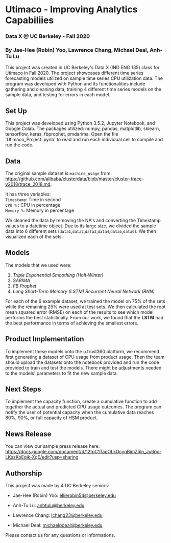 # Utimaco - Improving Analytics Capabiliies
### Data X @ UC Berkeley - Fall 2020
### By Jae-Hee (Robin) Yoo, Lawrence Chang, Michael Deal, Anh-Tu Lu

This project was created in UC Berkeley's Data X (IND ENG 135) class for Utimaco in Fall 2020. The project showcases different time series forecasting models utilized on sample time series CPU utilization data. The program was developed with Python and its functionalities include gathering and cleaning data, training 4 different time series models on the sample data, and testing for errors in each model.

## Set Up

This project was developed using Python 3.5.2, Jupyter Notebook, and Google Colab. The packages utilized: numpy, pandas, matplotlib, sklearn, tensorflow, keras, fbprophet, pmdarima. Open the file 'Utimaco_Project.ipynb' to read and run each individual cell to compile and run the code.

## Data

The original sample dataset is ```machine_usage``` from:<br/>
https://github.com/alibaba/clusterdata/blob/master/cluster-trace-v2018/trace_2018.md. 
  
It has three variables: <br/>
  ```Timestamp```: Time in second <br/>
  ``` CPU % ``` : CPU in percentage<br/>
  ```Memory %```: Memory in percentage<br/>
  
We cleaned the data by removing the NA's and converting the Timestamp values to a datetime object. Due to its large size, we divided the sample data into 6 different sets (```data1```,```data2```,```data3```,```data4```,```data5```,```data6```). We then visualized each of the sets.

## Models

The models that we used were:
  1. *Triple Exponential Smoothing (Holt-Winter)*
  2. *SARIMA*
  3. *FB Prophet*
  4. *Long Short-Term Memory (LSTM) Recurrent Neural Network (RNN)*

For each of the 6 example dataset, we trained the model on 75% of the sets while the remaining 25% were used at test sets. We then calculated the root mean squared error (RMSE) on each of the results to see which model performs the best statistically. From our work, we found that the **LSTM** had the best performance in terms of achieving the smallest errors. 

## Product Implementation

To implement these models onto the u.trust360 platform, we recommend first generating a dataset of CPU usage from product usage. Then the team should upload the datasets onto the notebook provided and run the code provided to train and test the models. There might be adjustments needed to the models' parameters to fit the new sample data. 

## Next Steps

To implement the capacity function, create a cumulative function to add together the actual and predicted CPU usage outcomes. The program can notify the user of potential capacity when the cumulative data reaches 80%, 90%, or full capacity of HSM product. 

## News Release

You can view our sample press release here: <br/>
https://docs.google.com/document/d/12tpC1TapOLkOcyqBimZ5ln_Ju6pc-LKszKoEqjk-XqE/edit?usp=sharing

## Authorship

This project was made by 4 UC Berkeley seniors:

  - Jae-Hee (Robin) Yoo: ellierobin54@berkeley.edu 
  
  - Anh-Tu Lu: anhtulu@berkeley.edu 
  
  - Lawrence Chang: lchang23@berkeley.edu
  
  - Michael Deal: michaelpdeal@berkeley.edu
  
Please contact us for any questions or informations.



